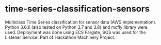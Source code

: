 # time-series-classification-sensors

Multiclass Time Series classification for sensor data (AWS implementation). Python 3.6.6 (also tested on Python 3.7 and 3.8) and mcfly library were used. Deployment was done using ECS Fargate, SQS was used for the Listener Service. Part of Hackathon Machinery Project. 
